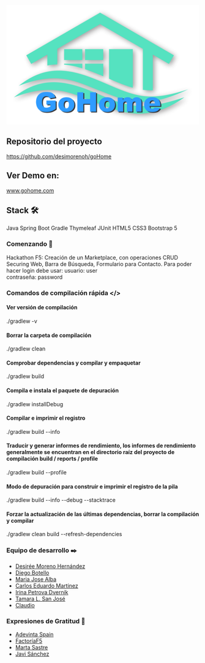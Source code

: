 

![](src/main/resources/static/img/gohome.png)

## Repositorio del proyecto
https://github.com/desimorenoh/goHome

## Ver Demo en:
[www.gohome.com ](https://gohomehackaton2022.herokuapp.com/)

## Stack 🛠️
Java
Spring Boot
Gradle
Thymeleaf
JUnit
HTML5
CSS3
Bootstrap 5

### Comenzando 🚀
Hackathon F5: Creación de un Marketplace, con operaciones CRUD
Securing Web, Barra de Búsqueda, Formulario para Contacto.
Para poder hacer login debe usar:
usuario: user  
contraseña: password


### Comandos de compilación rápida </>
#### Ver versión de compilación
./gradlew -v
#### Borrar la carpeta de compilación
./gradlew clean
#### Comprobar dependencias y compilar y empaquetar
./gradlew build
#### Compila e instala el paquete de depuración
./gradlew installDebug
#### Compilar e imprimir el registro
./gradlew build --info
#### Traducir y generar informes de rendimiento, los informes de rendimiento generalmente se encuentran en el directorio raíz del proyecto de compilación build / reports / profile
./gradlew build --profile
#### Modo de depuración para construir e imprimir el registro de la pila
./gradlew build --info --debug --stacktrace
#### Forzar la actualización de las últimas dependencias, borrar la compilación y compilar
./gradlew clean build --refresh-dependencies

### Equipo de desarrollo ✒️
- [Desirée Moreno Hernández](https://github.com/desimorenoh)
- [Diego Botello](https://github.com/diegoabt18)
- [Maria Jose Alba](https://github.com/majoalba20)
- [Carlos Eduardo Martinez](https://github.com/marvintt)
- [Irina Petrova Dvernik](https://github.com/irina-p-d)
- [Tamara L. San José](https://github.com/tamarasanjm)
- [Claudio ](https://github.com/Claucode97)


### Expresiones de Gratitud 🎁
- [Adevinta Spain](https://www.adevinta.es/)
- [FactoríaF5](https://github.com/FactoriaF5Code)
- [Marta Sastre](https://github.com/msastreharo)  
- [Javi Sánchez](https://github.com/jsrois)
